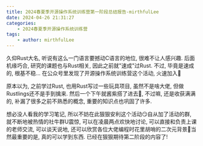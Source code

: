 ```yaml
---
title: 2024春夏季开源操作系统训练营第一阶段总结报告-mirthfulLee
date: 2024-04-26 21:31:27
categories:
    - 2024春夏季开源操作系统训练营
tags:
    - author: mirthfulLee
---
```


久仰Rust大名, 听说有这么一门语言要撼动C语言的地位, 很难不让人感兴趣. 后面机缘巧合, 研究的课题也与Rust相关, 因此之前就"速成"过Rust. 不过, 毕竟是速成的, 根基不稳... 在公众号里发现了开源操作系统训练营这个活动, 火速加入🤩

原本以为, 之前学过Rust, 也用Rust写过一些玩具项目, 虽然不是啥大佬, 但做Rustlings还不是手到擒来. 然后一个下午就酱紫搭了进去🤡, 不过嘛, 还是收获满满的, 补漏了很多之前不熟悉的概念, 重要的知识点也巩固了许多.

想必没人看我的学习笔记, 所以不妨在此狠狠安利这个活动😏自从加了活动的群, 就不断地被热情的社牛群U震惊, 可以在凌晨两点欢快地讨论, 可以直接和负责上课的老师交流, 可以谈天说地, 还可以欣赏各位大佬编程时花里胡哨的二次元背景🥰当然最重要的是, 真的可以学到东西. 已经在狠狠期待第二阶段的内容了!
